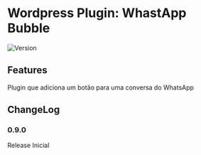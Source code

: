 # Wordpress Plugin: WhastApp Bubble
![Version](https://img.shields.io/badge/version-v.0.9.0-blue)
 
## Features
Plugin que adiciona um botão para uma conversa do WhatsApp

## ChangeLog
### 0.9.0
Release Inicial